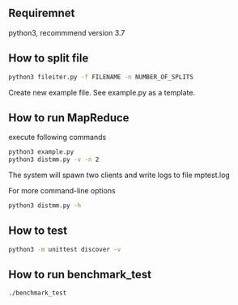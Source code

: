 Requiremnet
-----------
python3, recommmend version 3.7

How to split file
--------------------
```bash
python3 fileiter.py -f FILENAME -n NUMBER_OF_SPLITS
```

Create new example file. See example.py as a template. 

How to run MapReduce
--------------------
execute following commands
```bash
python3 example.py
python3 distmm.py -v -n 2
```
The system will spawn two clients and write logs to file mptest.log

For more command-line options
```bash
python3 distmm.py -h
```

How to test
--------------------
```bash
python3 -m unittest discover -v
```

How to run benchmark_test
--------------------
```bash
./benchmark_test
```
